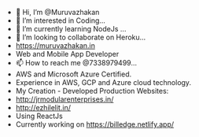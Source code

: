 - 👋 Hi, I’m @Muruvazhakan
- 👀 I’m interested in Coding...
- 🌱 I’m currently learning NodeJs ...
- 💞️ I’m looking to collaborate on Heroku...
- https://muruvazhakan.in
- Web and Mobile App Developer
- 📫 How to reach me @7338979499...
- AWS and Microsoft Azure Certified.
- Experience in AWS, GCP and Azure cloud technology.
- My Creation - Developed Production Websites: 
- http://jrmodularenterprises.in/
- http://ezhilelit.in/
- Using ReactJs
- Currently working on https://billedge.netlify.app/
<!---
Muruvazhakan/Muruvazhakan is a ✨ special ✨ repository because its `README.md` (this file) appears on your GitHub profile.
You can click the Preview link to take a look at your changes.
--->
